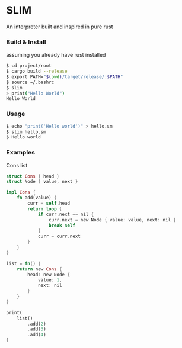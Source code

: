 # SLIM

An interpreter built and inspired in pure rust

### Build & Install

assuming you already have rust installed
```bash
$ cd project/root
$ cargo build --release
$ export PATH="$(pwd)/target/release/:$PATH"
$ source ~/.bashrc
$ slim
> print("Hello World")
Hello World
```

### Usage
```bash
$ echo "print('Hello world')" > hello.sm
$ slim hello.sm
$ Hello world
```

### Examples
Cons list
```rust
struct Cons { head }
struct Node { value, next }

impl Cons {
    fn add(value) {
        curr = self.head
        return loop {
            if curr.next == nil {
                curr.next = new Node { value: value, next: nil }
                break self
            }
            curr = curr.next
        }
    }
}

list = fn() {
    return new Cons {
        head: new Node {
            value: 1,
            next: nil
        }
    }
}

print(
    list()
        .add(2)
        .add(3)
        .add(4)
)
```